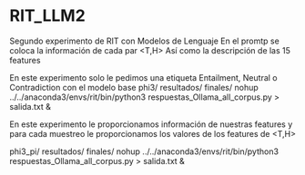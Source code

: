 # RIT_LLM2
Segundo experimento de RIT con Modelos de Lenguaje
En el promtp se coloca la información de cada par <T,H>
Así como la descripción de las 15 features

En este experimento solo le pedimos una etiqueta Entailment, Neutral o Contradiction con el modelo base
phi3/
    resultados/
    finales/
nohup ../../anaconda3/envs/rit/bin/python3 respuestas_Ollama_all_corpus.py > salida.txt &

En este experimento le proporcionamos información de nuestras features y para cada muestreo
le proporcionamos los valores de los features de <T,H>

phi3_pi/
    resultados/
    finales/
nohup ../../anaconda3/envs/rit/bin/python3 respuestas_Ollama_all_corpus.py > salida.txt &